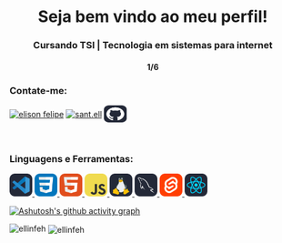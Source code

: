 <h1 align="center">Seja bem vindo ao meu perfil!</h1>
<h3 align="center">Cursando TSI | Tecnologia em sistemas para internet</h3>
<h4 align="center">1/6</h4>


<h3 align="left">Contate-me:</h3>
<p align="left">
<a href="https://www.linkedin.com/in/elison-felipe-72a6a7261/" target="_blank"><img align="center" src="https://raw.githubusercontent.com/rahuldkjain/github-profile-readme-generator/master/src/images/icons/Social/linked-in-alt.svg" alt="elison felipe" height="30" width="40" /></a>
<a href="https://instagram.com/sant.ell" target="_blank"><img align="center" src="https://raw.githubusercontent.com/rahuldkjain/github-profile-readme-generator/master/src/images/icons/Social/instagram.svg" alt="sant.ell" height="30" width="40" /></a>
<a href="https://github.com/EllinFeh/Projeto-Cyberquest" target="_blank"><img align="center" src="https://raw.githubusercontent.com/tandpfun/skill-icons/59059d9d1a2c092696dc66e00931cc1181a4ce1f/icons/Github-Dark.svg" height="30" width="40"
></a>
</p>


<div style="display: inline_block"><br>
  
<h3 align="left">Linguagens e Ferramentas:</h3>
<p align="left"> 

<a href="https://code.visualstudio.com" target="_blank" rel="noreferrer"> <img src="https://raw.githubusercontent.com/tandpfun/skill-icons/59059d9d1a2c092696dc66e00931cc1181a4ce1f/icons/VSCode-Dark.svg" alt="vscode" width="40" height="40"/> </a><a href="https://www.w3schools.com/css/" target="_blank" rel="noreferrer"> <img src="https://raw.githubusercontent.com/tandpfun/skill-icons/59059d9d1a2c092696dc66e00931cc1181a4ce1f/icons/CSS.svg" alt="css3" width="40" height="40"/> </a><a href="https://www.w3.org/html/" target="_blank" rel="noreferrer"> <img src="https://raw.githubusercontent.com/tandpfun/skill-icons/59059d9d1a2c092696dc66e00931cc1181a4ce1f/icons/HTML.svg" alt="html5" width="40" height="40"/> </a><a href="https://developer.mozilla.org/en-US/docs/Web/JavaScript" target="_blank" rel="noreferrer"> <img src="https://raw.githubusercontent.com/tandpfun/skill-icons/59059d9d1a2c092696dc66e00931cc1181a4ce1f/icons/JavaScript.svg" alt="javascript" width="40" height="40"/> </a><a href="https://www.linux.org/" target="_blank" rel="noreferrer"> <img src="https://raw.githubusercontent.com/tandpfun/skill-icons/59059d9d1a2c092696dc66e00931cc1181a4ce1f/icons/Linux-Dark.svg" alt="linux" width="40" height="40"/> </a><a href="https://www.mysql.com/" target="_blank" rel="noreferrer"> <img src="https://raw.githubusercontent.com/tandpfun/skill-icons/59059d9d1a2c092696dc66e00931cc1181a4ce1f/icons/MySQL-Dark.svg" alt="mysql" width="40" height="40"/> </a><a href="https://svelte.dev" target="_blank" rel="noreferrer"> <img src="https://raw.githubusercontent.com/tandpfun/skill-icons/59059d9d1a2c092696dc66e00931cc1181a4ce1f/icons/Svelte.svg" alt="svelte" width="40" height="40"/> </a><a href="https://react.dev" target="_blank" rel="noreferrer"> <img src="https://raw.githubusercontent.com/tandpfun/skill-icons/59059d9d1a2c092696dc66e00931cc1181a4ce1f/icons/React-Dark.svg" alt="vuejs" width="40" height="40"/> </a> </p>

[![Ashutosh's github activity graph](https://github-readme-activity-graph.vercel.app/graph?username=EllinFeh&theme=tokyo-night)](https://github.com/ashutosh00710/github-readme-activity-graph)

</div>

<p><img align="left" src="https://github-readme-stats.vercel.app/api/top-langs?username=ellinfeh&show_icons=true&locale=en&layout=compact&theme=radical" alt="ellinfeh" /></p>

<p>&nbsp;<img align="center" src="https://github-readme-stats.vercel.app/api?username=ellinfeh&show_icons=true&locale=en&theme=radical" alt="ellinfeh" /></p>
